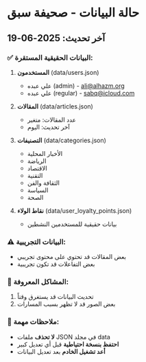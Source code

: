 # حالة البيانات - صحيفة سبق

## آخر تحديث: 2025-06-19

### ✅ البيانات الحقيقية المستقرة:
1. **المستخدمون** (data/users.json)
   - علي عبده (admin) - ali@alhazm.org
   - علي عبده (regular) - sabq@icloud.com

2. **المقالات** (data/articles.json)
   - عدد المقالات: متغير
   - آخر تحديث: اليوم

3. **التصنيفات** (data/categories.json)
   - الأخبار المحلية
   - الرياضة
   - الاقتصاد
   - التقنية
   - الثقافة والفن
   - السياسة
   - الصحة

4. **نقاط الولاء** (data/user_loyalty_points.json)
   - بيانات حقيقية للمستخدمين النشطين

### ⚠️ البيانات التجريبية:
- بعض المقالات قد تحتوي على محتوى تجريبي
- بعض التفاعلات قد تكون تجريبية

### 🔴 المشاكل المعروفة:
1. تحديث البيانات قد يستغرق وقتاً
2. بعض الصور قد لا تظهر بسبب المسارات

### 📝 ملاحظات مهمة:
- **لا تحذف** ملفات JSON في مجلد data
- **احتفظ بنسخة احتياطية** قبل أي تعديل كبير
- **أعد تشغيل الخادم** بعد تعديل البيانات 
